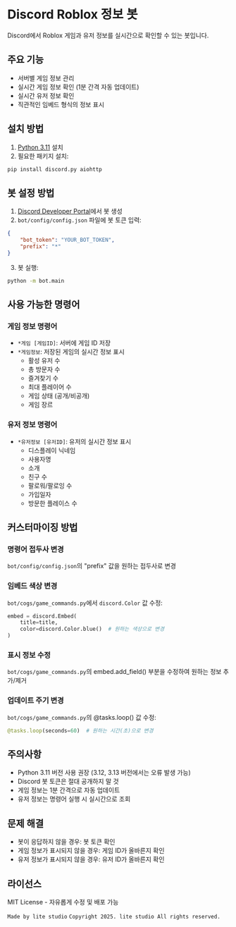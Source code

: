 # Discord Roblox 정보 봇

Discord에서 Roblox 게임과 유저 정보를 실시간으로 확인할 수 있는 봇입니다.

## 주요 기능

- 서버별 게임 정보 관리
- 실시간 게임 정보 확인 (1분 간격 자동 업데이트)
- 실시간 유저 정보 확인
- 직관적인 임베드 형식의 정보 표시

## 설치 방법

1. [Python 3.11](https://www.python.org/downloads/release/python-3118/) 설치
2. 필요한 패키지 설치:
```bash
pip install discord.py aiohttp
```

## 봇 설정 방법

1. [Discord Developer Portal](https://discord.com/developers/applications)에서 봇 생성
2. `bot/config/config.json` 파일에 봇 토큰 입력:
```json
{
    "bot_token": "YOUR_BOT_TOKEN",
    "prefix": "*"
}
```

3. 봇 실행:
```bash
python -m bot.main
```

## 사용 가능한 명령어

### 게임 정보 명령어
- `*게임 [게임ID]`: 서버에 게임 ID 저장
- `*게임정보`: 저장된 게임의 실시간 정보 표시
  - 활성 유저 수
  - 총 방문자 수
  - 즐겨찾기 수
  - 최대 플레이어 수
  - 게임 상태 (공개/비공개)
  - 게임 장르

### 유저 정보 명령어
- `*유저정보 [유저ID]`: 유저의 실시간 정보 표시
  - 디스플레이 닉네임
  - 사용자명
  - 소개
  - 친구 수
  - 팔로워/팔로잉 수
  - 가입일자
  - 방문한 플레이스 수

## 커스터마이징 방법

### 명령어 접두사 변경
`bot/config/config.json`의 "prefix" 값을 원하는 접두사로 변경

### 임베드 색상 변경
`bot/cogs/game_commands.py`에서 `discord.Color` 값 수정:
```python
embed = discord.Embed(
    title=title,
    color=discord.Color.blue()  # 원하는 색상으로 변경
)
```

### 표시 정보 수정
`bot/cogs/game_commands.py`의 embed.add_field() 부분을 수정하여 원하는 정보 추가/제거

### 업데이트 주기 변경
`bot/cogs/game_commands.py`의 @tasks.loop() 값 수정:
```python
@tasks.loop(seconds=60)  # 원하는 시간(초)으로 변경
```

## 주의사항

- Python 3.11 버전 사용 권장 (3.12, 3.13 버전에서는 오류 발생 가능)
- Discord 봇 토큰은 절대 공개하지 말 것
- 게임 정보는 1분 간격으로 자동 업데이트
- 유저 정보는 명령어 실행 시 실시간으로 조회

## 문제 해결

- 봇이 응답하지 않을 경우: 봇 토큰 확인
- 게임 정보가 표시되지 않을 경우: 게임 ID가 올바른지 확인
- 유저 정보가 표시되지 않을 경우: 유저 ID가 올바른지 확인

## 라이선스

MIT License - 자유롭게 수정 및 배포 가능

`Made by lite studio`
`Copyright 2025. lite studio All rights reserved.`
